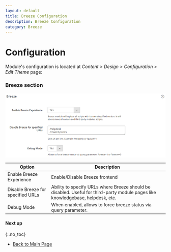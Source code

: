```yaml
---
layout: default
title: Breeze Configuration
description: Breeze Configuration
category: Breeze
---
```


# Configuration

Module's configuration is located at _Content > Design > Configuration > Edit Theme_
page:

### Breeze section

![General section](/images/m2/breeze/configuration.png)

Option                      | Description
----------------------------|------------
Enable Breeze Experience    | Enable/Disable Breeze frontend
Disable Breeze for specified URLs | Ability to specify URLs where Breeze should be disabled. Useful for third-party module pages like knowledgebase, helpdesk, etc.
Debug Mode                  | When enabled, allows to force breeze status via query parameter.

#### Next up
{:.no_toc}

 -  [Back to Main Page](/m2/extensions/breeze/)
